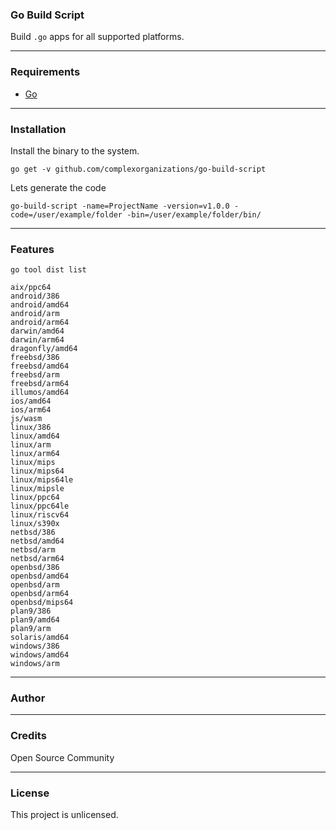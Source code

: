 ### Go Build Script
Build `.go` apps for all supported platforms.

---
### Requirements
- [Go](https://go.dev)

---
### Installation
Install the binary to the system.
```
go get -v github.com/complexorganizations/go-build-script
```
Lets generate the code
```
go-build-script -name=ProjectName -version=v1.0.0 -code=/user/example/folder -bin=/user/example/folder/bin/
```

---
### Features

`go tool dist list`

```
aix/ppc64
android/386
android/amd64
android/arm
android/arm64
darwin/amd64
darwin/arm64
dragonfly/amd64
freebsd/386
freebsd/amd64
freebsd/arm
freebsd/arm64
illumos/amd64
ios/amd64
ios/arm64
js/wasm
linux/386
linux/amd64
linux/arm
linux/arm64
linux/mips
linux/mips64
linux/mips64le
linux/mipsle
linux/ppc64
linux/ppc64le
linux/riscv64
linux/s390x
netbsd/386
netbsd/amd64
netbsd/arm
netbsd/arm64
openbsd/386
openbsd/amd64
openbsd/arm
openbsd/arm64
openbsd/mips64
plan9/386
plan9/amd64
plan9/arm
solaris/amd64
windows/386
windows/amd64
windows/arm
```

---
### Author

---	
### Credits
Open Source Community

---
### License

This project is unlicensed.
